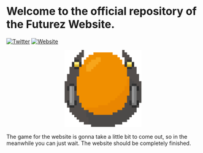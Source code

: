 # Welcome to the official repository of the Futurez Website.
[![Twitter](https://img.shields.io/badge/Twitter-InventBoss-blue?style=flat&logo=twitter&labelColor=2b2523)](https://twitter.com/Invent_Boss)
[![Website](https://img.shields.io/badge/Futurez-Visit-important?style=flat&labelColor=2b2523)](https://futurez.net)

<p align="center">
<img width="200" src="https://github.com/InventBoss/Futurez.net/blob/main/public/assets/generic/futurez_logo.png" alt="Material Bread logo">
</p>


The game for the website is gonna take a little bit to come out, so in the meanwhile you can just wait. The website should be completely finished.
